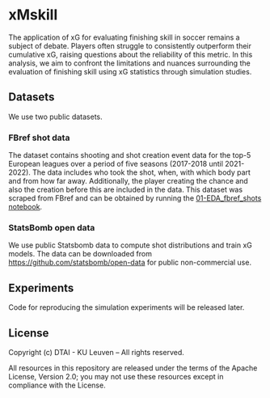 # xMskill

The application of xG for evaluating finishing skill in soccer remains a subject of debate. Players often struggle to consistently outperform their cumulative xG, raising questions about the reliability of this metric. In this analysis, we aim to confront the limitations and nuances surrounding the evaluation of finishing skill using xG statistics through simulation studies. 

## Datasets

We use two public datasets.

### FBref shot data

The dataset contains shooting and shot creation event data for the top-5 European leagues over a period of five seasons (2017-2018 until 2021-2022). The data includes who took the shot, when, with which body part and from how far away. Additionally, the player creating the chance and also the creation before this are included in the data. This dataset was scraped from FBref and can be obtained by running the [01-EDA_fbref_shots notebook](01-EDA_fbref_shots.ipynb).

###  StatsBomb open data

We use public Statsbomb data to compute shot distributions and train xG models. The data can be downloaded from <https://github.com/statsbomb/open-data> for public non-commercial use. 

## Experiments

Code for reproducing the simulation experiments will be released later.

## License

Copyright (c) DTAI - KU Leuven – All rights reserved.

All resources in this repository are released under the terms of the Apache License, Version 2.0;
you may not use these resources except in compliance with the License.
